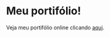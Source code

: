 # Meu portifólio!
Veja meu portifólio online clicando [aqui](https://flaviotech.github.io/portifolio/).